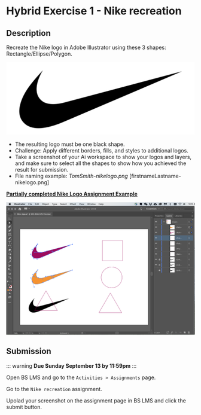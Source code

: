 # Hybrid Exercise 1 - Nike recreation

## Description

Recreate the Nike logo in Adobe Illustrator using these 3 shapes: Rectangle/Ellipse/Polygon.

<img src="../assets/1-nikelogo.png" alt="Nike Logo">

- The resulting logo must be one black shape. 
- Challenge: Apply different borders, fills, and styles to additional logos.
- Take a screenshot of your Ai workspace to show your logos and layers, and make sure to select all the shapes to show how you achieved the result for submission.
- File naming example: *TomSmith-nikelogo.png* [firstnameLastname-nikelogo.png]

**[Partially completed Nike Logo Assignment Example](./1-example-nikelogos.png)**

<img src="../assets/1-example-nikelogos.png" alt="Partially completed Nike Logo Assignment Example">

## Submission

::: warning
**Due Sunday September 13 by 11:59pm**
:::

Open BS LMS and go to the `Activities > Assignments` page.

Go to the `Nike recreation` assignment.

Upolad your screenshot on the assignment page in BS LMS and click the submit button.
